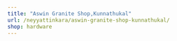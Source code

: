 ```yaml
---
title: "Aswin Granite Shop,Kunnathukal"
url: /neyyattinkara/aswin-granite-shop-kunnathukal/
shop: hardware
---
```

